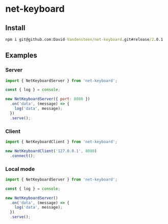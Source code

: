 # net-keyboard

## Install
```cmd
npm i git@github.com:David-Vandensteen/net-keyboard.git#release/2.0.1
```

## Examples

### Server
```javascript
import { NetKeyboardServer } from 'net-keyboard';

const { log } = console;

new NetKeyboardServer({ port: 8080 })
  .on('data', (message) => {
    log('data', message);
  })
  .serve();
```

### Client
```javascript
import { NetKeyboardClient } from 'net-keyboard';

new NetKeyboardClient('127.0.0.1', 8080)
  .connect();
```

### Local mode

```javascript
import { NetKeyboardServer } from 'net-keyboard';

const { log } = console;

new NetKeyboardServer()
  .on('data', (message) => {
    log('data', message);
  })
  .serve();
```
